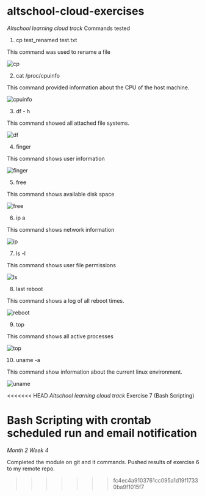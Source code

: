 # altschool-cloud-exercises

*Altschool learning cloud track*
Commands tested

1. cp test_renamed test.txt

This command was used to rename a file

![cp](https://user-images.githubusercontent.com/74077388/187058041-9d4b1047-c066-4229-a923-bb48047f56e8.png)

2. cat /proc/cpuinfo

This command provided information about the CPU of the host machine.

![cpuinfo](https://user-images.githubusercontent.com/74077388/187058096-2be94c6b-dd8d-4aa6-9eb5-fbb5a56f6402.png)


3. df - h

This command showed all attached file systems.

![df](https://user-images.githubusercontent.com/74077388/187058138-b58b4889-7265-4a59-a7a3-8fc1c51ead8b.png)

4. finger

This command shows user information

![finger](https://user-images.githubusercontent.com/74077388/187058173-b650d2a8-aef6-4100-a096-e5a6eb77801c.png)


5. free

This command shows available disk space

![free](https://user-images.githubusercontent.com/74077388/187058196-d31f42fe-e6a1-4480-9854-f235c9d14829.png)

6. ip a

This command shows network information

![ip](https://user-images.githubusercontent.com/74077388/187058209-b64776c5-3e7c-45f0-9515-f80ab1dd3616.png)

7.  ls -l

This command shows user file permissions

![ls](https://user-images.githubusercontent.com/74077388/187058228-3300c659-ed52-45cc-a60f-a681895fbb84.png)

8. last reboot

This command shows a log of all reboot times.

![reboot](https://user-images.githubusercontent.com/74077388/187058266-2e3bcf7f-66b2-42d5-aa07-1e459f4dbd8a.png)

9. top

This command shows all active processes

![top](https://user-images.githubusercontent.com/74077388/187058284-5708e174-dce7-4302-9116-04aef57c4ce6.png)

10. uname -a

This command show information about the current linux environment.

![uname](https://user-images.githubusercontent.com/74077388/187058317-31c6b0ab-34e6-46ce-9a4d-22b1f723027e.png)

<<<<<<< HEAD
*Altschool learning cloud track*
Exercise 7 (Bash Scripting)


Bash Scripting with crontab scheduled run and email notification
=======
*Month 2 Week 4*

Completed the module on git and it commands. Pushed results of exercise 6  to my remote repo.
>>>>>>> fc4ec4a9103761cc095a1d19f17330ba9f1015f7
